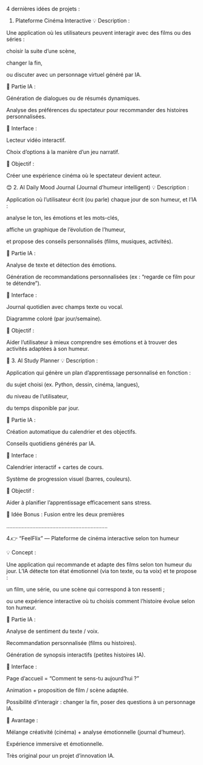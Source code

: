 4 dernières idées de projets :


1. Plateforme Cinéma Interactive
💡 Description :

Une application où les utilisateurs peuvent interagir avec des films ou des séries :

choisir la suite d’une scène,

changer la fin,

ou discuter avec un personnage virtuel généré par IA.

🧠 Partie IA :

Génération de dialogues ou de résumés dynamiques.

Analyse des préférences du spectateur pour recommander des histoires personnalisées.

🎨 Interface :

Lecteur vidéo interactif.

Choix d’options à la manière d’un jeu narratif.

🎯 Objectif :

Créer une expérience cinéma où le spectateur devient acteur.

😊 2. AI Daily Mood Journal (Journal d’humeur intelligent)
💡 Description :

Application où l’utilisateur écrit (ou parle) chaque jour de son humeur, et l’IA :

analyse le ton, les émotions et les mots-clés,

affiche un graphique de l’évolution de l’humeur,

et propose des conseils personnalisés (films, musiques, activités).

🧠 Partie IA :

Analyse de texte et détection des émotions.

Génération de recommandations personnalisées (ex : “regarde ce film pour te détendre”).

🎨 Interface :

Journal quotidien avec champs texte ou vocal.

Diagramme coloré (par jour/semaine).

🎯 Objectif :

Aider l’utilisateur à mieux comprendre ses émotions et à trouver des activités adaptées à son humeur.

📘 3. AI Study Planner
💡 Description :

Application qui génère un plan d’apprentissage personnalisé en fonction :

du sujet choisi (ex. Python, dessin, cinéma, langues),

du niveau de l’utilisateur,

du temps disponible par jour.

🧠 Partie IA :

Création automatique du calendrier et des objectifs.

Conseils quotidiens générés par IA.

🎨 Interface :

Calendrier interactif + cartes de cours.

Système de progression visuel (barres, couleurs).

🎯 Objectif :

Aider à planifier l’apprentissage efficacement sans stress.

🧩 Idée Bonus : Fusion entre les deux premières



..................................................................

4.👉 “FeelFlix” — Plateforme de cinéma interactive selon ton humeur

💡 Concept :

 Une application qui recommande et adapte des films selon ton humeur du jour.
L’IA détecte ton état émotionnel (via ton texte, ou ta voix) et te propose :

un film, une série, ou une scène qui correspond à ton ressenti ;

ou une expérience interactive où tu choisis comment l’histoire évolue selon ton humeur.

🧠 Partie IA :

Analyse de sentiment du texte / voix.

Recommandation personnalisée (films ou histoires).

Génération de synopsis interactifs (petites histoires IA).

🎨 Interface :

Page d’accueil = “Comment te sens-tu aujourd’hui ?”

Animation + proposition de film / scène adaptée.

Possibilité d’interagir : changer la fin, poser des questions à un personnage IA.

🎯 Avantage :

Mélange créativité (cinéma) + analyse émotionnelle (journal d’humeur).

Expérience immersive et émotionnelle.

Très original pour un projet d’innovation IA.
